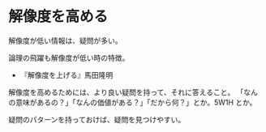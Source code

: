 # 解像度を高める

解像度が低い情報は、疑問が多い。

論理の飛躍も解像度が低い時の特徴。

- 『解像度を上げる』馬田隆明

解像度を高めるためには、より良い疑問を持って、それに答えること。
「なんの意味があるの？」「なんの価値がある？」「だから何？」とか。5W1H とか。

疑問のパターンを持っておけば、疑問を見つけやすい。
